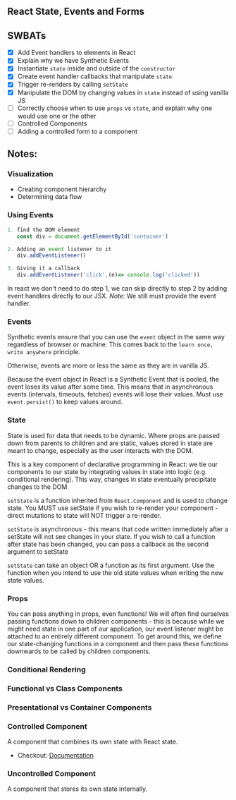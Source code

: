 ## React State, Events and Forms

## SWBATs
- [x] Add Event handlers to elements in React
- [x] Explain why we have Synthetic Events
- [x] Instantiate `state` inside and outside of the `constructor`
- [x] Create event handler callbacks that manipulate `state`
- [x] Trigger re-renders by calling `setState`
- [x] Manipulate the DOM by changing values in `state` instead of using vanilla JS
- [ ] Correctly choose when to use `props` vs `state`, and explain why one would use one or the other
- [ ] Controlled Components
- [ ] Adding a controlled form to a component

## Notes:

### Visualization
- Creating component hierarchy
- Determining data flow

### Using Events
```javascript
1. find the DOM element
   const div = document.getElementById('container')

2. Adding an event listener to it
   div.addEventListener()

3. Giving it a callback
   div.addEventListener('click',(e)=> console.log('clicked'))
```

In react we don't need to do step 1, we can skip directly to step 2 by adding event handlers directly to our JSX. *Note:* We still must provide the event handler.

### Events
Synthetic events ensure that you can use the `event` object in the same way regardless of browser or machine. This comes back to the `learn once, write anywhere` principle.

Otherwise, events are more or less the same as they are in vanilla JS.

Because the event object in React is a Synthetic Event that is pooled, the event loses its value after some time. This means that in asynchronous events (intervals, timeouts, fetches) events will lose their values. Must use `event.persist()` to keep values around.

### State
State is used for data that needs to be dynamic. Where props are passed down from parents to children and are static, values stored in state are meant to change, especially as the user interacts with the DOM.

This is a key component of declarative programming in React: we tie our components to our state by integrating values in state into logic (e.g. conditional rendering). This way, changes in state eventually precipitate changes to the DOM

`setState` is a function inherited from `React.Component` and is used to change state. You MUST use setState if you wish to re-render your component - direct mutations to state will NOT trigger a re-render.

`setState` is asynchronous - this means that code written immediately after a setState will not see changes in your state. If you wish to call a function after state has been changed, you can pass a callback as the second argument to setState

`setState` can take an object OR a function as its first argument. Use the function when you intend to use the old state values when writing the new state values.

### Props
You can pass anything in props, even functions! We will often find ourselves passing functions down to children components - this is because while we might need state in one part of our application, our event listener might be attached to an entirely different component. To get around this, we define our state-changing functions in a component and then pass these functions downwards to be called by children components.

### Conditional Rendering

### Functional vs Class Components

### Presentational vs Container Components

### Controlled Component
A component that combines its own state with React state.
- Checkout: [Documentation](https://reactjs.org/docs/forms.html)

### Uncontrolled Component
A component that stores its own state internally.
